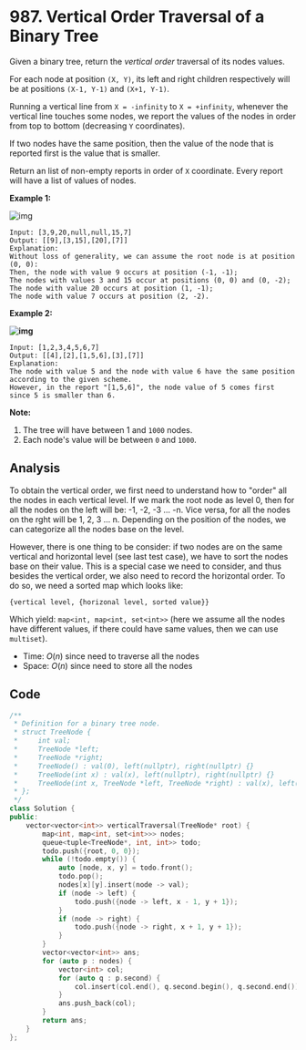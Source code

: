 # 987. Vertical Order Traversal of a Binary Tree

Given a binary tree, return the *vertical order* traversal of its nodes values.

For each node at position `(X, Y)`, its left and right children respectively will be at positions `(X-1, Y-1)` and `(X+1, Y-1)`.

Running a vertical line from `X = -infinity` to `X = +infinity`, whenever the vertical line touches some nodes, we report the values of the nodes in order from top to bottom (decreasing `Y` coordinates).

If two nodes have the same position, then the value of the node that is reported first is the value that is smaller.

Return an list of non-empty reports in order of `X` coordinate. Every report will have a list of values of nodes.

 

**Example 1:**

![img](https://assets.leetcode.com/uploads/2019/01/31/1236_example_1.PNG)

```
Input: [3,9,20,null,null,15,7]
Output: [[9],[3,15],[20],[7]]
Explanation: 
Without loss of generality, we can assume the root node is at position (0, 0):
Then, the node with value 9 occurs at position (-1, -1);
The nodes with values 3 and 15 occur at positions (0, 0) and (0, -2);
The node with value 20 occurs at position (1, -1);
The node with value 7 occurs at position (2, -2).
```

**Example 2:**

**![img](https://assets.leetcode.com/uploads/2019/01/31/tree2.png)**

```
Input: [1,2,3,4,5,6,7]
Output: [[4],[2],[1,5,6],[3],[7]]
Explanation: 
The node with value 5 and the node with value 6 have the same position according to the given scheme.
However, in the report "[1,5,6]", the node value of 5 comes first since 5 is smaller than 6.
```

 

**Note:**

1. The tree will have between 1 and `1000` nodes.
2. Each node's value will be between `0` and `1000`.

## Analysis

To obtain the vertical order, we first need to understand how to "order" all the nodes in each vertical level. If we mark the root node as level 0, then for all the nodes on the left will be: -1, -2, -3 … -n. Vice versa, for all the nodes on the rght will be 1, 2, 3 … n. Depending on the position of the nodes, we can categorize all the nodes base on the level.



However, there is one thing to be consider: if two nodes are on the same vertical and horizontal level (see last test case), we have to sort the nodes base on their value. This is a special case we need to consider, and thus besides the vertical order, we also need to record the horizontal order. To do so, we need a sorted map which looks like:

`{vertical level, {horizonal level, sorted value}}`

Which yield: `map<int, map<int, set<int>>` (here we assume all the nodes have different values, if there could have same values, then we can use `multiset`).



* Time: $ O(n)$ since need to traverse all the nodes
* Space: $O(n)$ since need to store all the nodes

## Code

```c++
/**
 * Definition for a binary tree node.
 * struct TreeNode {
 *     int val;
 *     TreeNode *left;
 *     TreeNode *right;
 *     TreeNode() : val(0), left(nullptr), right(nullptr) {}
 *     TreeNode(int x) : val(x), left(nullptr), right(nullptr) {}
 *     TreeNode(int x, TreeNode *left, TreeNode *right) : val(x), left(left), right(right) {}
 * };
 */
class Solution {
public:
    vector<vector<int>> verticalTraversal(TreeNode* root) {
        map<int, map<int, set<int>>> nodes;
        queue<tuple<TreeNode*, int, int>> todo;
        todo.push({root, 0, 0});
        while (!todo.empty()) {
            auto [node, x, y] = todo.front();
            todo.pop();
            nodes[x][y].insert(node -> val);
            if (node -> left) {
                todo.push({node -> left, x - 1, y + 1});
            }
            if (node -> right) {
                todo.push({node -> right, x + 1, y + 1});
            }
        }
        vector<vector<int>> ans;
        for (auto p : nodes) {
            vector<int> col;
            for (auto q : p.second) {
                col.insert(col.end(), q.second.begin(), q.second.end());
            }
            ans.push_back(col);
        }
        return ans;
    }
};
```

